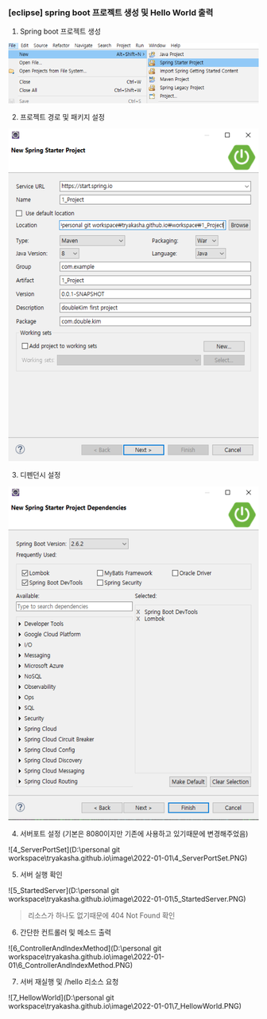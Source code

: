 ### [eclipse] spring boot 프로젝트 생성 및 Hello World 출력

1. Spring boot 프로젝트 생성

<img src="..\image\2022-01-01\1_NewProject.png"/>







2. 프로젝트 경로 및 패키지 설정

![2_NewSpringStarterProject](..\image\2022-01-01\2_NewSpringStarterProject.PNG)



3. 디펜던시 설정

![3_Dependencies](..\image\2022-01-01\3_Dependencies.PNG)



4. 서버포트 설정 (기본은 8080이지만 기존에 사용하고 있기때문에 변경해주었음)

![4_ServerPortSet](D:\personal git workspace\tryakasha.github.io\image\2022-01-01\4_ServerPortSet.PNG)



5. 서버 실행 확인

![5_StartedServer](D:\personal git workspace\tryakasha.github.io\image\2022-01-01\5_StartedServer.PNG)

> 리소스가 하나도 없기때문에 404 Not Found 확인



6. 간단한 컨트롤러 및 메소드 출력

![6_ControllerAndIndexMethod](D:\personal git workspace\tryakasha.github.io\image\2022-01-01\6_ControllerAndIndexMethod.PNG)



7. 서버 재실행 및 /hello 리소스 요청

![7_HellowWorld](D:\personal git workspace\tryakasha.github.io\image\2022-01-01\7_HellowWorld.PNG)
